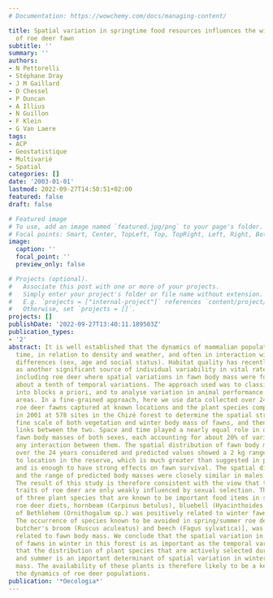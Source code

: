 ```yaml
---
# Documentation: https://wowchemy.com/docs/managing-content/

title: Spatial variation in springtime food resources influences the winter body mass
  of roe deer fawn
subtitle: ''
summary: ''
authors:
- N Pettorelli
- Stéphane Dray
- J M Gaillard
- D Chessel
- P Duncan
- A Illius
- N Guillon
- F Klein
- G Van Laere
tags:
- ACP
- Geostatistique
- Multivarié
- Spatial
categories: []
date: '2003-01-01'
lastmod: 2022-09-27T14:50:51+02:00
featured: false
draft: false

# Featured image
# To use, add an image named `featured.jpg/png` to your page's folder.
# Focal points: Smart, Center, TopLeft, Top, TopRight, Left, Right, BottomLeft, Bottom, BottomRight.
image:
  caption: ''
  focal_point: ''
  preview_only: false

# Projects (optional).
#   Associate this post with one or more of your projects.
#   Simply enter your project's folder or file name without extension.
#   E.g. `projects = ["internal-project"]` references `content/project/deep-learning/index.md`.
#   Otherwise, set `projects = []`.
projects: []
publishDate: '2022-09-27T13:40:11.189503Z'
publication_types:
- '2'
abstract: It is well established that the dynamics of mammalian populations vary in
  time, in relation to density and weather, and often in interaction with phenotypic
  differences (sex, age and social status). Habitat quality has recently been identified
  as another significant source of individual variability in vital rates of deer,
  including roe deer where spatial variations in fawn body mass were found to be only
  about a tenth of temporal variations. The approach used was to classify the habitat
  into blocks a priori, and to analyse variation in animal performance among the predefined
  areas. In a fine-grained approach, here we use data collected over 24 years on 1,235
  roe deer fawns captured at known locations and the plant species composition sampled
  in 2001 at 578 sites in the Chizé forest to determine the spatial structure at a
  fine scale of both vegetation and winter body mass of fawns, and then to determine
  links between the two. Space and time played a nearly equal role in determining
  fawn body masses of both sexes, each accounting for about 20% of variance and without
  any interaction between them. The spatial distribution of fawn body mass was perennial
  over the 24 years considered and predicted values showed a 2 kg range according
  to location in the reserve, which is much greater than suggested in previous work
  and is enough to have strong effects on fawn survival. The spatial distribution
  and the range of predicted body masses were closely similar in males and females.
  The result of this study is therefore consistent with the view that the life history
  traits of roe deer are only weakly influenced by sexual selection. The occurrence
  of three plant species that are known to be important food items in spring/summer
  roe deer diets, hornbeam (Carpinus betulus), bluebell (Hyacinthoides sp.) and Star
  of Bethlehem (Ornithogalum sp.) was positively related to winter fawn body mass.
  The occurrence of species known to be avoided in spring/summer roe deer diets [e.g.
  butcher's broom (Ruscus aculeatus) and beech (Fagus sylvatica)], was negatively
  related to fawn body mass. We conclude that the spatial variation in the body mass
  of fawns in winter in this forest is as important as the temporal variation, and
  that the distribution of plant species that are actively selected during spring
  and summer is an important determinant of spatial variation in winter fawn body
  mass. The availability of these plants is therefore likely to be a key factor in
  the dynamics of roe deer populations.
publication: '*Oecologia*'
---
```

